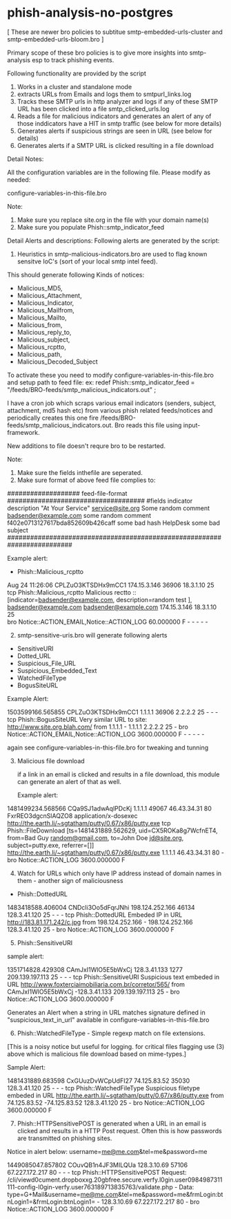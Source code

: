 # phish-analysis-no-postgres

[ These are newer bro policies to subtitue smtp-embedded-urls-cluster and smtp-embedded-urls-bloom.bro  ] 

Primary scope of these bro policies is to give more insights into smtp-analysis esp to track phishing events. 

Following functionality are provided by the script 

1) Works in a cluster and standalone mode 
2) extracts URLs from Emails and logs them to smtpurl_links.log 
3) Tracks these SMTP urls in http analyzer and logs if any of these SMTP URL has been clicked into a file smtp_clicked_urls.log 
4) Reads a file for malicious indicators and generates an alert of any of those inddicators have a HIT in smtp traffic (see below for more details)
5) Generates alerts if suspicious strings are seen in URL (see below for details)
6) Generates  alerts if a SMTP URL is clicked resulting in a file download 


Detail Notes: 

All the configuration variables are in the following file. Please modify as needed: 

configure-variables-in-this-file.bro 

Note: 

1) Make sure you replace site.org in the file with your domain name(s)
2) Make sure you populate Phish::smtp_indicator_feed 


Detail Alerts and descriptions: Following alerts are generated by the script: 

1) Heuristics in smtp-malicious-indicators.bro are used to flag known sensitve IoC's (sort of  your local smtp intel feed). 

This should generate following Kinds of notices:

- Malicious_MD5,
- Malicious_Attachment,
- Malicious_Indicator,
- Malicious_Mailfrom,
- Malicious_Mailto,
- Malicious_from,
- Malicious_reply_to,
- Malicious_subject,
- Malicious_rcptto,
- Malicious_path,
- Malicious_Decoded_Subject

To activate these you need to modify configure-variables-in-this-file.bro and setup path to feed file:
	ex: redef Phish::smtp_indicator_feed = "/feeds/BRO-feeds/smtp_malicious_indicators.out" ;

I have a cron job which scraps various email indicators (senders, subject, attachment, md5 hash etc) from various phish related feeds/notices and periodically creates this one fire /feeds/BRO-feeds/smtp_malicious_indicators.out. Bro reads this file using input-framework. 

New additions to file doesn't requre bro to be restarted. 

Note: 
1) Make sure the fields inthefile are <tab> seperated. 
2) Make sure format of above feed file complies to:

################### feed-file-format ####################################
#fields indicator       description
"At Your Service" <service@site.org>	Some random comment
badsender@example.com	some random comment
f402e0713127617bda852609b426caff	some bad hash
HelpDesk	some bad subject
#########################################################################

 
Example alert: 
- Phish::Malicious_rcptto

Aug 24 11:26:06 CPLZuO3KTSDHx9mCC1      174.15.3.146    36906   18.3.1.10    25      
tcp     Phish::Malicious_rcptto Malicious rectto :: [indicator=badsender@example.com, description=random test ], 
badsender@example.com	badsender@example.com	174.15.3.146 18.3.1.10	25      
bro     Notice::ACTION_EMAIL,Notice::ACTION_LOG 60.000000       F       -       -       -       -       -


2) smtp-sensitive-uris.bro will generate following alerts 

 - SensitiveURI
 - Dotted_URL
 - Suspicious_File_URL
 - Suspicious_Embedded_Text
 - WatchedFileType
 - BogusSiteURL


Example Alert: 

1503599166.565855       CPLZuO3KTSDHx9mCC1      1.1.1.1    36906   2.2.2.2    25      -       -       -       tcp     Phish::BogusSiteURL     Very similar URL to site: http://www.site.org.blah.com/ from  1.1.1.1       -       1.1.1.1    2.2.2.2  25      -       bro     Notice::ACTION_EMAIL,Notice::ACTION_LOG 3600.000000     F       -       -       -       -       -

again see configure-variables-in-this-file.bro for tweaking and tunning 



3) Malicious file download 	

	if a link in an email is clicked and results in a file download, this module can generate an alert of that as well. 

	Example alert:

1481499234.568566       CQa9SJ1adwAqlPDcKj      1.1.1.1      49067   46.43.34.31     80      FxrREO3dgcnSlAQZO8      application/x-dosexec   http://the.earth.li/~sgtatham/putty/0.67/x86/putty.exe  tcp     Phish::FileDownload     [ts=1481431889.562629, uid=CX5ROKa8g7WcfnET4, from=Bad Guy <random@gmail.com>, to=John Doe <jd@site.org>, subject=putty.exe, referrer=[]]        http://the.earth.li/~sgtatham/putty/0.67/x86/putty.exe  1.1.1.1      46.43.34.31     80      -       bro     Notice::ACTION_LOG    3600.000000     F


4) Watch for URLs which only have IP address instead of domain names in them - another sign of maliciousness
 - Phish::DottedURL 	

1483418588.406004       CNDcli3Oo5dFqrJNhi      198.124.252.166 46134   128.3.41.120    25      -       -       -       tcp     Phish::DottedURL        Embeded IP in URL http://183.81.171.242/c.jpg from  198.124.252.166     -       198.124.252.166 128.3.41.120 25       -       bro     Notice::ACTION_LOG      3600.000000     F


5) Phish::SensitiveURI

sample alert:

1351714828.429308       CAmJxI1WlO5E5bWxCj      128.3.41.133    1277    209.139.197.113 25      -       -       -       tcp     Phish::SensitiveURI     Suspicious text embeded in URL http://www.foxterciaimobiliaria.com.br/corretor/565/ from  CAmJxI1WlO5E5bWxCj -128.3.41.133    209.139.197.113 25      -       bro     Notice::ACTION_LOG      3600.000000     F


Generates an Alert when a string in URL matches signature defined in "suspicious_text_in_url" available in configure-variables-in-this-file.bro 

6) Phish::WatchedFileType - Simple regexp match on file extensions. 

[This is a noisy notice but useful for logging.  for critical files flagging use (3) above which is malicious file download based on mime-types.] 

Sample Alert: 

1481431889.683598       CxGUuzDvWCpUdFI27       74.125.83.52    35030   128.3.41.120    25      -       -       -       tcp     Phish::WatchedFileType  Suspicious filetype embeded in URL http://the.earth.li/~sgtatham/putty/0.67/x86/putty.exe from  74.125.83.52 -74.125.83.52    128.3.41.120    25      -       bro     Notice::ACTION_LOG      3600.000000     F


7) Phish::HTTPSensitivePOST is generated when a URL in an email is clicked and results in a HTTP Post request. Often this is how passwords are transmitted on phishing sites. 

Notice in alert below: username=me@me.com&tel=me&password=me 

1449085047.857802       COuvQB1n4JF3MILQUa      128.3.10.69     57106   67.227.172.217  80      -       -       -       tcp     Phish::HTTPSensitivePOST        Request: /cli/viewd0cument.dropboxxg.20gbfree.secure.verfy.l0gin.user0984987311111-config-l0gin-verfy.user763189713835763/validate.php - Data: type=G+Mail&username=me@me.com&tel=me&password=me&frmLogin:btnLogin1=&frmLogin:btnLogin1=      -       128.3.10.69     67.227.172.217  80      -       bro     Notice::ACTION_LOG      3600.000000     F




